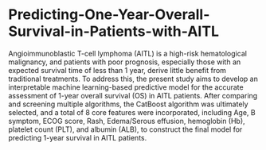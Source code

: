 # Predicting-One-Year-Overall-Survival-in-Patients-with-AITL
Angioimmunoblastic T-cell lymphoma (AITL) is a high-risk hematological malignancy, and patients with poor prognosis, especially those with an expected survival time of less than 1 year, derive little benefit from traditional treatments. To address this, the present study aims to develop an interpretable machine learning-based predictive model for the accurate assessment of 1-year overall survival (OS) in AITL patients. After comparing and screening multiple algorithms, the CatBoost algorithm was ultimately selected, and a total of 8 core features were incorporated, including Age, B symptom, ECOG score, Rash, Edema/Serous effusion, hemoglobin (Hb), platelet count (PLT), and albumin (ALB), to construct the final model for predicting 1-year survival in AITL patients.
